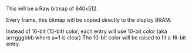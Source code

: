 This will be a Raw bitmap of 640x512.

Every frame, this bitmap will be copied directly to the display BRAM.

Instead of 16-bit (15-bit) color, each entry will use 10-bit color (aka arrrgggbbb where a=1 is clear)
The 10-bit color will be raised to fit a 16-bit entry.